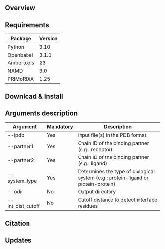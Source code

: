 ## Overview

## Requirements

| Package        | Version |
|----------------|---------|
| Python         | 3.10    |
| Openbabel      | 3.1.1   |
| Ambertools     | 23      | 
| NAMD           | 3.0     |
| PRIMoRDiA      | 1.25    |

## Download & Install

## Arguments description
| Argument            | Mandatory | Description |
|----------------------|-----------|-------------|
| -\-ipdb              | Yes       | Input file(s) in the PDB format |
| -\-partner1          | Yes       | Chain ID of the binding partner (e.g.: receptor) |
| -\-partner2          | Yes       | Chain ID of the binding partner (e.g.: ligand) |
| -\-system_type       | Yes       | Determines the type of biological system (e.g.: protein-ligand or protein-protein) |
| -\-odir              | No        | Output directory |
| -\-int_dist_cutoff   | No        | Cutoff distance to detect interface residues |

## Citation

## Updates
